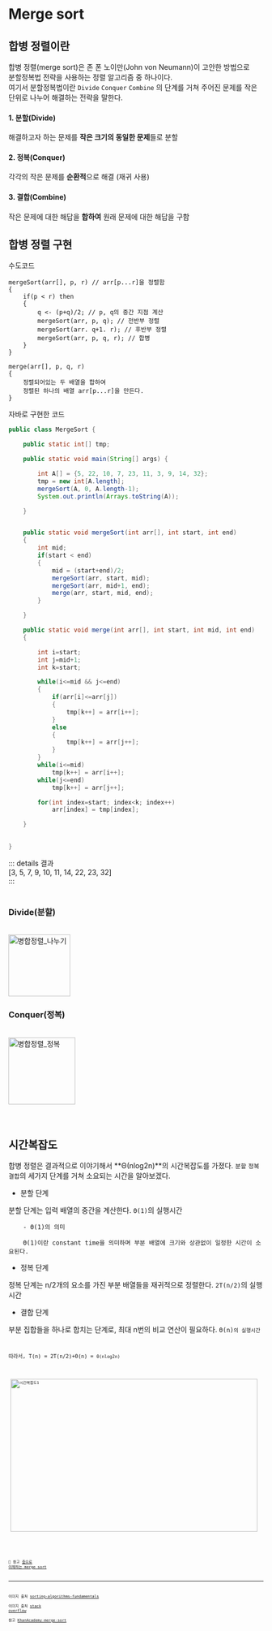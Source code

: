 Merge sort <Badge text="song" />
================

## 합병 정렬이란

합병 정렬(merge sort)은 존 폰 노이만(John von Neumann)이 고안한 방법으로   
분할정복법 전략을 사용하는 정렬 알고리즘 중 하나이다.   
여기서 분할정복법이란 <code>Divide</code> <code>Conquer</code> <code>Combine</code> 의 단계를 거쳐 주어진 문제를 작은 단위로 나누어 해결하는 전략을 말한다. 


#### 1. 분할(Divide)     

해결하고자 하는 문제를 **작은 크기의 동일한 문제**들로 분할 

#### 2. 정복(Conquer)   

각각의 작은 문제를 **순환적**으로 해결 (재귀 사용)

#### 3. 결합(Combine)    

작은 문제에 대한 해답을 **합하여** 원래 문제에 대한 해답을 구함 


## 합병 정렬 구현

수도코드

```
mergeSort(arr[], p, r) // arr[p...r]을 정렬함
{
    if(p < r) then
    {
        q <- (p+q)/2; // p, q의 중간 지점 계산
        mergeSort(arr, p, q); // 전반부 정렬
        mergeSort(arr. q+1. r); // 후반부 정렬
        mergeSort(arr, p, q, r); // 합병
    }
}

merge(arr[], p, q, r)
{
    정렬되어있는 두 배열을 합하여
    정렬된 하나의 배열 arr[p...r]을 만든다.
}
```


자바로 구현한 코드

```java
public class MergeSort {

    public static int[] tmp;

    public static void main(String[] args) {

        int A[] = {5, 22, 10, 7, 23, 11, 3, 9, 14, 32};
        tmp = new int[A.length];
        mergeSort(A, 0, A.length-1);
        System.out.println(Arrays.toString(A));

    }


    public static void mergeSort(int arr[], int start, int end)
    {
        int mid;
        if(start < end)
        {
            mid = (start+end)/2;
            mergeSort(arr, start, mid);
            mergeSort(arr, mid+1, end);
            merge(arr, start, mid, end);
        }

    }

    public static void merge(int arr[], int start, int mid, int end)
    {

        int i=start;
        int j=mid+1;
        int k=start;

        while(i<=mid && j<=end)
        {
            if(arr[i]<=arr[j])
            {
                tmp[k++] = arr[i++];
            }
            else
            {
                tmp[k++] = arr[j++];
            }
        }
        while(i<=mid)
            tmp[k++] = arr[i++];
        while(j<=end)
            tmp[k++] = arr[j++];

        for(int index=start; index<k; index++)
            arr[index] = tmp[index];

    }
    

}

```


::: details 결과     
[3, 5, 7, 9, 10, 11, 14, 22, 23, 32]    
:::   
<br>   

### Divide(분할)

<br>  
<img src="https://www.globalsoftwaresupport.com/wp-content/uploads/2019/09/ezgif.com-video-to-gif-15.gif" alt="병합정렬_나누기"  height="122px" />  
<br>

### Conquer(정복)

<br> 
<img src="https://www.globalsoftwaresupport.com/wp-content/uploads/2019/09/ezgif.com-crop-5-1.gif" alt="병합정렬_정복" height="132px" />  
<br>
<br> 
<br> 


## 시간복잡도

합병 정렬은 결과적으로 이야기해서 **Θ(nlog2​n)**의 시간복잡도를 가졌다.
<code>분할</code> <code>정복</code> <code>결합</code>의 세가지 단계를 거쳐 소요되는 시간을 알아보겠다.

- 분할 단계   

분할 단계는 입력 배열의 중간을 계산한다. <code>Θ(1)</code>의 실행시간   

        - Θ(1)의 의미

        Θ(1)이란 constant time을 의미하며 부분 배열에 크기와 상관없이 일정한 시간이 소요된다.   


- 정복 단계   

정복 단계는 n/2개의 요소를 가진 부분 배열들을 재귀적으로 정렬한다. <code>2T(n/2)</code>의 실행시간   


- 결합 단계   

부분 집합들을 하나로 합치는 단계로, 최대 n번의 비교 연산이 필요하다. <code>Θ(n)<code>의 실행시간   



따라서, T(n) = 2T(n/2)+Θ(n) = <code>Θ(nlog2​n)<code>


<br>
 <img src="https://i.stack.imgur.com/33vP2.jpg" alt="시간복잡도1" width = "488" height="301" />  
<br>
<br>   

:link: 참고 [춤으로 이해하는 merge sort](https://www.youtube.com/watch?v=dENca26N6V4&feature=emb_title)


---

이미지 출처 [sorting-algorithms-fundamentals](https://www.globalsoftwaresupport.com/sorting-algorithms-fundamentals)   
이미지 출처 [stack overflow](https://www.globalsoftwaresupport.com/sorting-algorithms-fundamentals)   
참고 [KhanAcademy-merge-sort](https://ko.khanacademy.org/computing/computer-science/algorithms/merge-sort/a/overview-of-merge-sort)

